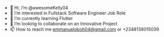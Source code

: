 - 👋 Hi, I’m @awesomeKelly04
- 👀 I’m interested in Fullstack Software Engineer Job Role
- 🌱 I’m currently learning Flutter
- 💞️ I’m looking to collaborate on an Innovative Project
- 📫 How to reach me emmanueloboh04@gmail.com or +2348138015039

<!---
awesomeKelly04/awesomeKelly04 is a ✨ special ✨ repository because its `README.md` (this file) appears on your GitHub profile.
You can click the Preview link to take a look at your changes.
--->
